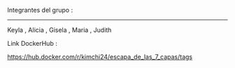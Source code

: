 Integrantes del grupo : 
________________________

Keyla , Alicia , Gisela , Maria , Judith 

Link DockerHub :

https://hub.docker.com/r/kimchi24/escapa_de_las_7_capas/tags
